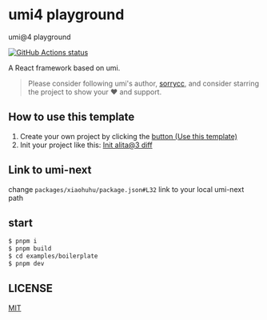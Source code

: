 # umi4 playground 

umi@4 playground

[![GitHub Actions status](https://github.com/alitajs/xiaohu/workflows/Node%20CI/badge.svg)](https://github.com/alitajs/xiaohu)

A React framework based on umi.

> Please consider following umi's author, [sorrycc](https://github.com/sorrycc), and consider starring the project to show your ❤️ and support.

## How to use this template

1. Create your own project by clicking the [button (Use this template)](https://github.com/alitajs/umi4-playground/generate)
2. Init your project like this: [Init alita@3 diff](https://github.com/alitajs/alita-next/pull/1/files)

## Link to umi-next

change `packages/xiaohuhu/package.json#L32` link to your local umi-next path

## start

```bash
$ pnpm i
$ pnpm build
$ cd examples/boilerplate
$ pnpm dev
```
## LICENSE

[MIT](./LICENSE)
